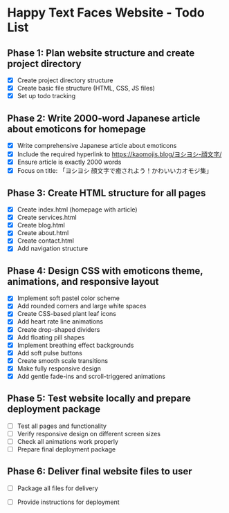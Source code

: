 # Happy Text Faces Website - Todo List

## Phase 1: Plan website structure and create project directory
- [x] Create project directory structure
- [x] Create basic file structure (HTML, CSS, JS files)
- [x] Set up todo tracking

## Phase 2: Write 2000-word Japanese article about emoticons for homepage
- [x] Write comprehensive Japanese article about emoticons
- [x] Include the required hyperlink to https://kaomojis.blog/ヨシヨシ-顔文字/
- [x] Ensure article is exactly 2000 words
- [x] Focus on title: 「ヨシヨシ 顔文字で癒されよう！かわいいカオモジ集」

## Phase 3: Create HTML structure for all pages
- [x] Create index.html (homepage with article)
- [x] Create services.html
- [x] Create blog.html
- [x] Create about.html
- [x] Create contact.html
- [x] Add navigation structure

## Phase 4: Design CSS with emoticons theme, animations, and responsive layout
- [x] Implement soft pastel color scheme
- [x] Add rounded corners and large white spaces
- [x] Create CSS-based plant leaf icons
- [x] Add heart rate line animations
- [x] Create drop-shaped dividers
- [x] Add floating pill shapes
- [x] Implement breathing effect backgrounds
- [x] Add soft pulse buttons
- [x] Create smooth scale transitions
- [x] Make fully responsive design
- [x] Add gentle fade-ins and scroll-triggered animations

## Phase 5: Test website locally and prepare deployment package
- [ ] Test all pages and functionality
- [ ] Verify responsive design on different screen sizes
- [ ] Check all animations work properly
- [ ] Prepare final deployment package

## Phase 6: Deliver final website files to user
- [ ] Package all files for delivery
- [ ] Provide instructions for deployment

